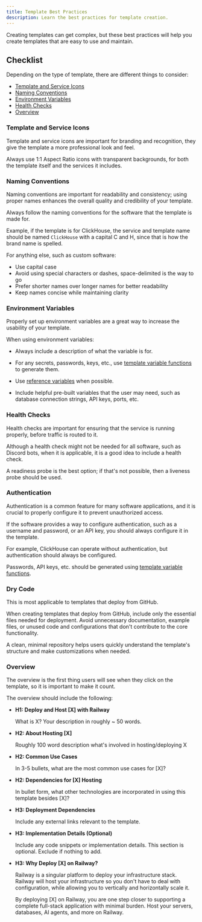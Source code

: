 ```yaml
---
title: Template Best Practices
description: Learn the best practices for template creation.
---
```


Creating templates can get complex, but these best practices will help you create templates that are easy to use and maintain.

## Checklist

Depending on the type of template, there are different things to consider:

- [Template and Service Icons](#template-and-service-icons)
- [Naming Conventions](#naming-conventions)
- [Environment Variables](#environment-variables)
- [Health Checks](#health-checks)
- [Overview](#overview)

### Template and Service Icons

Template and service icons are important for branding and recognition, they give the template a more professional look and feel.

Always use 1:1 Aspect Ratio icons with transparent backgrounds, for both the template itself and the services it includes.

### Naming Conventions

Naming conventions are important for readability and consistency; using proper names enhances the overall quality and credibility of your template.

Always follow the naming conventions for the software that the template is made for.

Example, if the template is for ClickHouse, the service and template name should be named `ClickHouse` with a capital C and H, since that is how the brand name is spelled.

For anything else, such as custom software:

- Use capital case
- Avoid using special characters or dashes, space-delimited is the way to go
- Prefer shorter names over longer names for better readability
- Keep names concise while maintaining clarity

### Environment Variables

Properly set up environment variables are a great way to increase the usability of your template.

When using environment variables:

- Always include a description of what the variable is for.

- For any secrets, passwords, keys, etc., use [template variable functions](/guides/create#template-variable-functions) to generate them.

- Use [reference variables](/guides/variables#referencing-another-services-variable) when possible.

- Include helpful pre-built variables that the user may need, such as database connection strings, API keys, ports, etc.

### Health Checks

Health checks are important for ensuring that the service is running properly, before traffic is routed to it.

Although a health check might not be needed for all software, such as Discord bots, when it is applicable, it is a good idea to include a health check.

A readiness probe is the best option; if that's not possible, then a liveness probe should be used.

### Authentication

Authentication is a common feature for many software applications, and it is crucial to properly configure it to prevent unauthorized access.

If the software provides a way to configure authentication, such as a username and password, or an API key, you should always configure it in the template.

For example, ClickHouse can operate without authentication, but authentication should always be configured.

Passwords, API keys, etc. should be generated using [template variable functions](/guides/create#template-variable-functions).

### Dry Code

This is most applicable to templates that deploy from GitHub.

When creating templates that deploy from GitHub, include only the essential files needed for deployment. Avoid unnecessary documentation, example files, or unused code and configurations that don't contribute to the core functionality.

A clean, minimal repository helps users quickly understand the template's structure and make customizations when needed.

### Overview

The overview is the first thing users will see when they click on the template, so it is important to make it count.

The overview should include the following:

- **H1: Deploy and Host [X] with Railway**

    What is X? Your description in roughly ~ 50 words.

- **H2: About Hosting [X]**

    Roughly 100 word description what's involved in hosting/deploying X

- **H2: Common Use Cases**

    In 3-5 bullets, what are the most common use cases for [X]?

- **H2: Dependencies for [X] Hosting**

    In bullet form, what other technologies are incorporated in using this template besides [X]?

- **H3: Deployment Dependencies**

    Include any external links relevant to the template.

- **H3: Implementation Details (Optional)**

    Include any code snippets or implementation details. This section is optional. Exclude if nothing to add.

- **H3: Why Deploy [X] on Railway?**

    Railway is a singular platform to deploy your infrastructure stack. Railway will host your infrastructure so you don't have to deal with configuration, while allowing you to vertically and horizontally scale it.

    By deploying [X] on Railway, you are one step closer to supporting a complete full-stack application with minimal burden. Host your servers, databases, AI agents, and more on Railway.